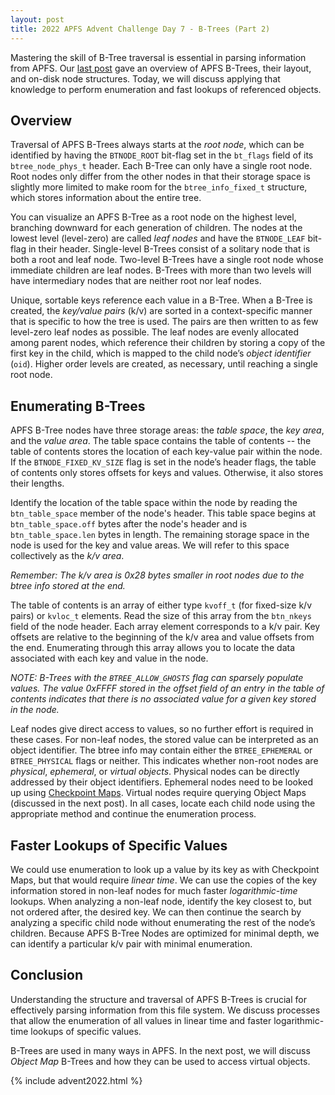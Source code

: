 ```yaml
---
layout: post
title: 2022 APFS Advent Challenge Day 7 - B-Trees (Part 2)
---
```


Mastering the skill of B-Tree traversal is essential in parsing information from APFS. Our [last post](/post/2022/12/08/APFS-BTrees) gave an overview of APFS B-Trees, their layout, and on-disk node structures.  Today, we will discuss applying that knowledge to perform enumeration and fast lookups of referenced objects.  

## Overview

Traversal of APFS B-Trees always starts at the _root node_, which can be identified by having the `BTNODE_ROOT` bit-flag set in the `bt_flags` field of its `btree_node_phys_t` header. Each B-Tree can only have a single root node. Root nodes only differ from the other nodes in that their storage space is slightly more limited to make room for the `btree_info_fixed_t` structure, which stores information about the entire tree.

You can visualize an APFS B-Tree as a root node on the highest level, branching downward for each generation of children. The nodes at the lowest level (level-zero) are called _leaf nodes_ and have the `BTNODE_LEAF` bit-flag in their header. Single-level B-Trees consist of a solitary node that is both a root and leaf node. Two-level B-Trees have a single root node whose immediate children are leaf nodes. B-Trees with more than two levels will have intermediary nodes that are neither root nor leaf nodes.

Unique, sortable keys reference each value in a B-Tree. When a B-Tree is created, the _key/value pairs_ (k/v) are sorted in a context-specific manner that is specific to how the tree is used.  The pairs are then written to as few level-zero leaf nodes as possible.  The leaf nodes are evenly allocated among parent nodes, which reference their children by storing a copy of the first key in the child, which is mapped to the child node’s _object identifier_ (`oid`).  Higher order levels are created, as necessary, until reaching a single root node.

## Enumerating B-Trees

APFS B-Tree nodes have three storage areas: the _table space_, the _key area_, and the _value area_.  The table space contains the table of contents -- the table of contents stores the location of each key-value pair within the node. If the `BTNODE_FIXED_KV_SIZE` flag is set in the node’s header flags, the table of contents only stores offsets for keys and values. Otherwise, it also stores their lengths.

Identify the location of the table space within the node by reading the `btn_table_space` member of the node's header.  This table space begins at `btn_table_space.off` bytes after the node's header and is `btn_table_space.len` bytes in length.  The remaining storage space in the node is used for the key and value areas.  We will refer to this space collectively as the _k/v area_.  

_Remember: The k/v area is 0x28 bytes smaller in root nodes due to the btree info stored at the end._

The table of contents is an array of either type `kvoff_t` (for fixed-size k/v pairs) or `kvloc_t` elements.  Read the size of this array from the `btn_nkeys` field of the node header.  Each array element corresponds to a k/v pair.  Key offsets are relative to the beginning of the k/v area and value offsets from the end.  Enumerating through this array allows you to locate the data associated with each key and value in the node.

_NOTE: B-Trees with the `BTREE_ALLOW_GHOSTS` flag can sparsely populate values.  The value 0xFFFF stored in the offset field of an entry in the table of contents indicates that there is no associated value for a given key stored in the node._

Leaf nodes give direct access to values, so no further effort is required in these cases. For non-leaf nodes, the stored value can be interpreted as an object identifier. The btree info may contain either the `BTREE_EPHEMERAL` or `BTREE_PHYSICAL` flags or neither. This indicates whether non-root nodes are _physical_, _ephemeral_, or _virtual objects_. Physical nodes can be directly addressed by their object identifiers. Ephemeral nodes need to be looked up using [Checkpoint Maps](/post/2022/12/07/APFS-Checkpoint-Maps). Virtual nodes require querying Object Maps (discussed in the next post). In all cases, locate each child node using the appropriate method and continue the enumeration process.

## Faster Lookups of Specific Values

We could use enumeration to look up a value by its key as with Checkpoint Maps, but that would require _linear time_. We can use the copies of the key information stored in non-leaf nodes for much faster _logarithmic-time_ lookups. When analyzing a non-leaf node, identify the key closest to, but not ordered after, the desired key. We can then continue the search by analyzing a specific child node without enumerating the rest of the node’s children. Because APFS B-Tree Nodes are optimized for minimal depth, we can identify a particular k/v pair with minimal enumeration.

## Conclusion

Understanding the structure and traversal of APFS B-Trees is crucial for effectively parsing information from this file system. We discuss processes that allow the enumeration of all values in linear time and faster logarithmic-time lookups of specific values.

B-Trees are used in many ways in APFS.  In the next post, we will discuss _Object Map_ B-Trees and how they can be used to access virtual objects.



{% include advent2022.html %}